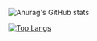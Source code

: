 <!--
**Rizalhmdz/Rizalhmdz** is a ✨ _special_ ✨ repository because its `README.md` (this file) appears on your GitHub profile.

Here are some ideas to get you started:

- 🔭 I’m currently working on ...
- 🌱 I’m currently learning ...
- 👯 I’m looking to collaborate on ...
- 🤔 I’m looking for help with ...
- 💬 Ask me about ...
- 📫 How to reach me: ...
- 😄 Pronouns: ...
- ⚡ Fun fact: ...
-->
![Anurag's GitHub stats](https://github-readme-stats.vercel.app/api?username=Rizalhmdz&theme=great-gatsby&show_icons=true)

[![Top Langs](https://github-readme-stats.vercel.app/api/top-langs/?username=Rizalhmdz&layout=compact)](https://github.com/anuraghazra/github-readme-stats)

